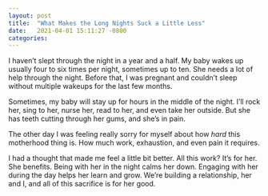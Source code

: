 ```yaml
---
layout: post
title:  "What Makes the Long Nights Suck a Little Less"
date:   2021-04-01 15:11:27 -0800
categories:
---
```


I haven’t slept through the night in a year and a half. My baby wakes up usually four to six times per night, sometimes up to ten. She needs a lot of help through the night. Before that, I was pregnant and couldn’t sleep without multiple wakeups for the last few months.


Sometimes, my baby will stay up for hours in the middle of the night. I’ll rock her, sing to her, nurse her, read to her, and even take her outside. But she has teeth cutting through her gums, and she’s in pain.


The other day I was feeling really sorry for myself about how *hard* this motherhood thing is. How much work, exhaustion, and even pain it requires.


I had a thought that made me feel a little bit better. All this work? It’s for her. She benefits. Being with her in the night calms her down. Engaging with her during the day helps her learn and grow. We’re building a relationship, her and I, and all of this sacrifice is for her good.
